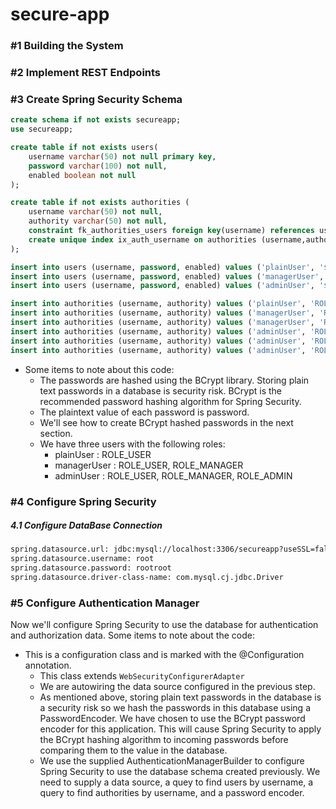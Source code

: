 # secure-app

###  #1 Building the System
###  #2 Implement REST Endpoints
###  #3 Create Spring Security Schema
```sql
create schema if not exists secureapp;
use secureapp;

create table if not exists users(
	username varchar(50) not null primary key,
	password varchar(100) not null,
	enabled boolean not null
);

create table if not exists authorities (
	username varchar(50) not null,
	authority varchar(50) not null,
	constraint fk_authorities_users foreign key(username) references users(username));
	create unique index ix_auth_username on authorities (username,authority
);

insert into users (username, password, enabled) values ('plainUser', '$2a$10$KxTc8SYbIB/IaXCWz6NA4ug1pkAYM/e.P.0YQFGE3Ua4FZ6Qf842a', true);
insert into users (username, password, enabled) values ('managerUser', '$2a$10$QPnaeWBWz1BdDglni2CLzO2YMeifVXtQDPgUOVNETTcj8cEGwqiym', true);
insert into users (username, password, enabled) values ('adminUser', '$2a$10$Hc878CPLJ4hOtwyzt6V7..LHtzhcR3zqcXOAPseY9QGg05ZxcsTR6', true);

insert into authorities (username, authority) values ('plainUser', 'ROLE_USER');
insert into authorities (username, authority) values ('managerUser', 'ROLE_USER');
insert into authorities (username, authority) values ('managerUser', 'ROLE_MANAGER');
insert into authorities (username, authority) values ('adminUser', 'ROLE_USER');
insert into authorities (username, authority) values ('adminUser', 'ROLE_MANAGER');
insert into authorities (username, authority) values ('adminUser', 'ROLE_ADMIN');
```
* Some items to note about this code:
  * The passwords are hashed using the BCrypt library. Storing plain text passwords in a database is security risk. BCrypt is the recommended password hashing algorithm for Spring Security.
  * The plaintext value of each password is password.
  * We'll see how to create BCrypt hashed passwords in the next section.
  * We have three users with the following roles:
    * plainUser : ROLE_USER
    * managerUser : ROLE_USER, ROLE_MANAGER
    * adminUser : ROLE_USER, ROLE_MANAGER, ROLE_ADMIN

###  #4 Configure Spring Security
##### 4.1 Configure DataBase Connection
```xml
spring.datasource.url: jdbc:mysql://localhost:3306/secureapp?useSSL=false
spring.datasource.username: root
spring.datasource.password: rootroot
spring.datasource.driver-class-name: com.mysql.cj.jdbc.Driver
```

###  #5 Configure Authentication Manager
Now we'll configure Spring Security to use the database for authentication and authorization data.
Some items to note about the code:

* This is a configuration class and is marked with the @Configuration annotation.
    * This class extends `WebSecurityConfigurerAdapter`
    * We are autowiring the data source configured in the previous step.
    * As mentioned above, storing plain text passwords in the database is a security risk so we hash the passwords in this database using a PasswordEncoder. We have chosen to use the BCrypt password encoder for this application. This will cause Spring Security to apply the BCrypt hashing algorithm to incoming passwords before comparing them to the value in the database.
    * We use the supplied AuthenticationManagerBuilder to configure Spring Security to use the database schema created previously. We need to supply a data source, a quey to find users by username, a query to find authorities by username, and a password encoder.
